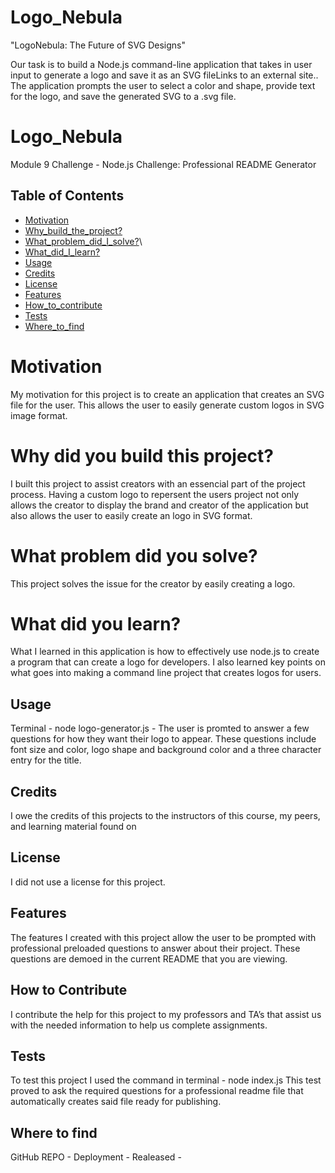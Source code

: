 # Logo_Nebula
"LogoNebula: The Future of SVG Designs"


Our task is to build a Node.js command-line application that takes in user input to generate a logo and save it as an SVG fileLinks to an external site.. The application prompts the user to select a color and shape, provide text for the logo, and save the generated SVG to a .svg file.

# Logo_Nebula
Module 9 Challenge - Node.js Challenge: Professional README Generator

## Table of Contents

- [Motivation](#motivation)
- [Why_build_the_project?](#why-did-you-build-this-project)
- [What_problem_did_I_solve?](#what-problem-did-you-solve)\
- [What_did_I_learn?](#what-did-you-learn)
- [Usage](#usage)
- [Credits](#credits)
- [License](#license)
- [Features](#features)
- [How_to_contribute](#how-to-contribute)
- [Tests](#tests)
- [Where_to_find](#where-to-find)


# Motivation

My motivation for this project is to create an application that creates an SVG file for the user. This allows the user to easily generate custom logos in SVG image format.

# Why did you build this project?

 I built this project to assist creators with an essencial part of the project process. 
 Having a custom logo to repersent the users project not only allows the creator to display the brand and creator of the application but also allows the user to easily create an logo in SVG format.

# What problem did you solve?

This project solves the issue for the creator by easily creating a logo.

# What did you learn?

What I learned in this application is how to effectively use node.js to create a program that can create a logo for developers. I also learned key points on what goes into making a command line project that creates logos for users.

## Usage 

Terminal - node logo-generator.js - The user is promted to answer a few questions for how they want their logo to appear. These questions include font size and color, logo shape and background color and a three character entry for the title.

## Credits

I owe the credits of this projects to the instructors of this course, my peers, and learning material found on 

## License

 I did not use a license for this project. 


## Features

The features I created with this project allow the user to be prompted with professional preloaded questions to answer about their project. These questions are demoed in the current README that you are viewing.

## How to Contribute

I contribute the help for this project to my professors and TA’s that assist us with the needed information to help us complete assignments.

## Tests

To test this project I used the command in terminal - node index.js
This test proved to ask the required questions for a professional readme file that automatically creates said file ready for publishing.

## Where to find
GitHub REPO - 
Deployment - 
Realeased - 

